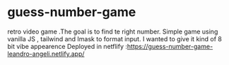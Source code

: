 # guess-number-game
retro video game .The goal is to find te right number.
Simple game using vanilla JS , tailwind and Imask to format input. I wanted to give it kind of 8 bit vibe appearence
Deployed in netflify :https://guess-number-game-leandro-angeli.netlify.app/
